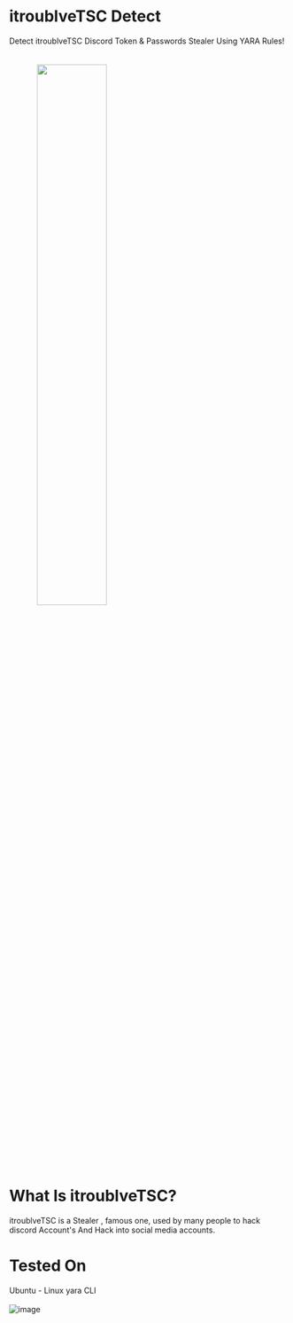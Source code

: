 # itroublveTSC Detect
Detect itroublveTSC Discord Token &amp; Passwords Stealer Using YARA Rules!
<br>
<br>
<br><img src="https://securiumsolutions.com/blog/wp-content/uploads/2019/10/yara-logo.jpg" style="  display: block;margin-left: auto;margin-left: 50px;width: 50%;">
<br>
<br>
# What Is itroublveTSC?

itroublveTSC is a Stealer , famous one, used by many people to hack discord Account's
And Hack into social media accounts.


# Tested On
Ubuntu - Linux
yara CLI
<br>
<br>
![image](https://user-images.githubusercontent.com/82186529/161010544-c9a40193-3ca8-4729-978e-22dd8576eb36.png)
